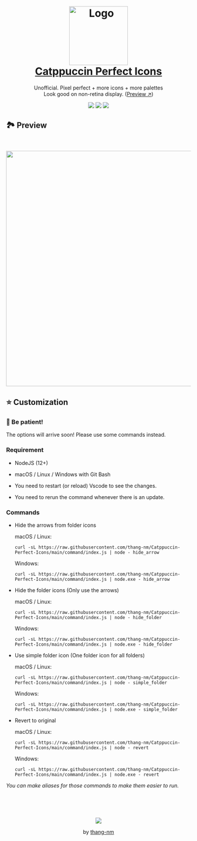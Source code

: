 <h1 align="center">
  <img src="https://raw.githubusercontent.com/thang-nm/Catppuccin-Perfect-Icons/main/logo.png" width="160" alt="Logo"/><br/>
  <a href="https://marketplace.visualstudio.com/items?itemName=thang-nm.catppuccin-perfect-icons">Catppuccin Perfect Icons</a>
</h1>

<p align="center">
  Unofficial. Pixel perfect + more icons + more palettes
  <br />
  Look good on non-retina display. (<a target="_blank" href="https://raw.githubusercontent.com/thang-nm/Catppuccin-Perfect-Icons/main/assets/previews/mocha-icons.png">Preview ↗</a>)
</p>

<p align="center">
  <img src="https://img.shields.io/github/directory-file-count/thang-nm/Catppuccin-Perfect-Icons/src/icons?label=icons&colorA=363a4f&colorB=eed49f&style=for-the-badge">
  <img src="https://img.shields.io/badge/palettes-10-_?colorA=363a4f&colorB=b7bdf8&style=for-the-badge">
  <img src="https://img.shields.io/visual-studio-marketplace/i/thang-nm.catppuccin-perfect-icons?colorA=363a4f&colorB=a6da95&style=for-the-badge">
</p>

## 🏞️ Preview

<br />

<p align="center">
  <img width="640" src="https://raw.githubusercontent.com/thang-nm/Catppuccin-Perfect-Icons/main/assets/previews/mocha-icons@2x.png?t=20230915">
</p>

## ⭐️ Customization

### 🚦 Be patient!

The options will arrive soon! Please use some commands instead.

### Requirement

- NodeJS (12+)

- macOS / Linux / Windows with Git Bash

- You need to restart (or reload) Vscode to see the changes.

- You need to rerun the command whenever there is an update.

### Commands

- Hide the arrows from folder icons

  macOS / Linux:

  ```
  curl -sL https://raw.githubusercontent.com/thang-nm/Catppuccin-Perfect-Icons/main/command/index.js | node - hide_arrow
  ```

  Windows:

  ```
  curl -sL https://raw.githubusercontent.com/thang-nm/Catppuccin-Perfect-Icons/main/command/index.js | node.exe - hide_arrow
  ```

- Hide the folder icons (Only use the arrows)

  macOS / Linux:

  ```
  curl -sL https://raw.githubusercontent.com/thang-nm/Catppuccin-Perfect-Icons/main/command/index.js | node - hide_folder
  ```

  Windows:

  ```
  curl -sL https://raw.githubusercontent.com/thang-nm/Catppuccin-Perfect-Icons/main/command/index.js | node.exe - hide_folder
  ```

- Use simple folder icon (One folder icon for all folders)

  macOS / Linux:

  ```
  curl -sL https://raw.githubusercontent.com/thang-nm/Catppuccin-Perfect-Icons/main/command/index.js | node - simple_folder
  ```

  Windows:

  ```
  curl -sL https://raw.githubusercontent.com/thang-nm/Catppuccin-Perfect-Icons/main/command/index.js | node.exe - simple_folder
  ```

- Revert to original

  macOS / Linux:

  ```
  curl -sL https://raw.githubusercontent.com/thang-nm/Catppuccin-Perfect-Icons/main/command/index.js | node - revert
  ```

  Windows:

  ```
  curl -sL https://raw.githubusercontent.com/thang-nm/Catppuccin-Perfect-Icons/main/command/index.js | node.exe - revert
  ```

_You can make aliases for those commands to make them easier to run._

<br />
<br />
<br />

<p align="center">
  <img src="https://raw.githubusercontent.com/catppuccin/catppuccin/main/assets/footers/gray0_ctp_on_line.png"/>
</p>

<p align="center">
  by <a href="https://github.com/thang-nm" target="_blank">thang-nm</a>
</p>
